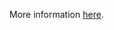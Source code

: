 More information [here](https://docs.prismacloud.io/en/enterprise-edition/policy-reference/azure-policies/azure-general-policies/ensure-that-cors-disallows-every-resource-to-access-app-services).
